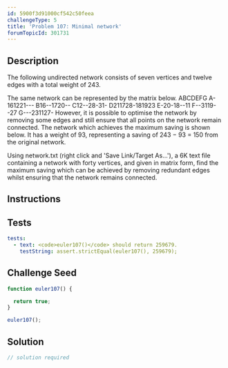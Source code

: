 ```yaml
---
id: 5900f3d91000cf542c50feea
challengeType: 5
title: 'Problem 107: Minimal network'
forumTopicId: 301731
---
```


## Description

<section id='description'>

The following undirected network consists of seven vertices and twelve edges with a total weight of 243.

The same network can be represented by the matrix below. ABCDEFG A-161221--- B16--1720-- C12--28-31- D211728-181923 E-20-18--11 F--3119--27 G---231127- However, it is possible to optimise the network by removing some edges and still ensure that all points on the network remain connected. The network which achieves the maximum saving is shown below. It has a weight of 93, representing a saving of 243 − 93 = 150 from the original network.

Using network.txt (right click and 'Save Link/Target As...'), a 6K text file containing a network with forty vertices, and given in matrix form, find the maximum saving which can be achieved by removing redundant edges whilst ensuring that the network remains connected.

</section>

## Instructions

<section id='instructions'>

</section>

## Tests

<section id='tests'>

```yml
tests:
  - text: <code>euler107()</code> should return 259679.
    testString: assert.strictEqual(euler107(), 259679);

```

</section>

## Challenge Seed

<section id='challengeSeed'>

<div id='js-seed'>

```js
function euler107() {

  return true;
}

euler107();
```

</div>

</section>

## Solution

<section id='solution'>

```js
// solution required
```

</section>
